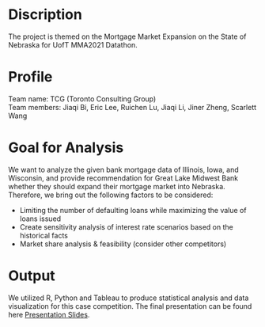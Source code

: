 # Discription
The project is themed on the Mortgage Market Expansion on the State of Nebraska for UofT MMA2021 Datathon.

# Profile
Team name: TCG (Toronto Consulting Group) <br />
Team members: Jiaqi Bi, Eric Lee, Ruichen Lu, Jiaqi Li, Jiner Zheng, Scarlett Wang

# Goal for Analysis
We want to analyze the given bank mortgage data of Illinois, Iowa, and Wisconsin, and provide recommendation for Great Lake Midwest Bank whether they should expand their mortgage market into Nebraska. Therefore, we bring out the following factors to be considered: <br />
* Limiting the number of defaulting loans while maximizing the value of loans issued
* Create sensitivity analysis of interest rate scenarios based on the historical facts
* Market share analysis & feasibility (consider other competitors)

# Output
We utilized R, Python and Tableau to produce statistical analysis and data visualization for this case competition. The final presentation can be found here [Presentation Slides](https://github.com/Rachellu7/Mortgate-Market-Expansion-UofT-Datathon-/blob/main/Datathon%20TCG%20Presentation.pptx).
